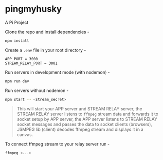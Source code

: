 # pingmyhusky

A Pi Project

Clone the repo and install dependencies -

```bash
npm install
```

Create a `.env` file in your root directory -

```
APP_PORT = 3000
STREAM_RELAY_PORT = 3001
```

Run servers in development mode (with nodemon) -

```bash
npm run dev
```

Run servers without nodemon -

```bash
npm start -- <stream_secret>
```

> This will start your APP server and STREAM RELAY server,
> the STREAM RELAY server listens to `ffmpeg` stream data and forwards it to socket setup by APP server,
> the APP server listens to STREAM RELAY socket messages and passes the data to socket clients (browsers),
> JSMPEG lib (client) decodes ffmpeg stream and displays it in a canvas.

To connect ffmpeg stream to your relay server run -

```bash
ffmpeg <...>
```
